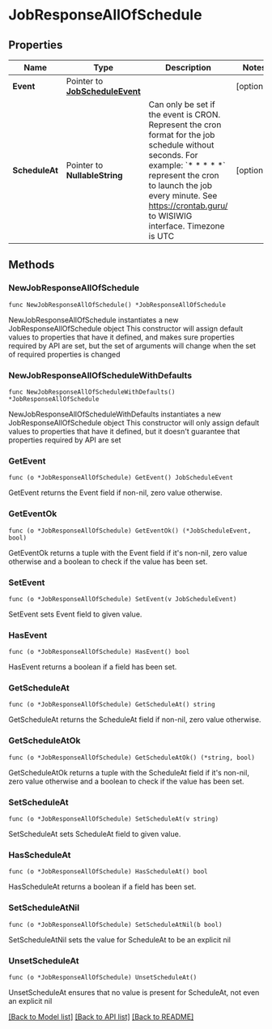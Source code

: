 # JobResponseAllOfSchedule

## Properties

Name | Type | Description | Notes
------------ | ------------- | ------------- | -------------
**Event** | Pointer to [**JobScheduleEvent**](JobScheduleEvent.md) |  | [optional] 
**ScheduleAt** | Pointer to **NullableString** | Can only be set if the event is CRON. Represent the cron format for the job schedule without seconds. For example: &#x60;* * * * *&#x60; represent the cron to launch the job every minute. See https://crontab.guru/ to WISIWIG interface. Timezone is UTC  | [optional] 

## Methods

### NewJobResponseAllOfSchedule

`func NewJobResponseAllOfSchedule() *JobResponseAllOfSchedule`

NewJobResponseAllOfSchedule instantiates a new JobResponseAllOfSchedule object
This constructor will assign default values to properties that have it defined,
and makes sure properties required by API are set, but the set of arguments
will change when the set of required properties is changed

### NewJobResponseAllOfScheduleWithDefaults

`func NewJobResponseAllOfScheduleWithDefaults() *JobResponseAllOfSchedule`

NewJobResponseAllOfScheduleWithDefaults instantiates a new JobResponseAllOfSchedule object
This constructor will only assign default values to properties that have it defined,
but it doesn't guarantee that properties required by API are set

### GetEvent

`func (o *JobResponseAllOfSchedule) GetEvent() JobScheduleEvent`

GetEvent returns the Event field if non-nil, zero value otherwise.

### GetEventOk

`func (o *JobResponseAllOfSchedule) GetEventOk() (*JobScheduleEvent, bool)`

GetEventOk returns a tuple with the Event field if it's non-nil, zero value otherwise
and a boolean to check if the value has been set.

### SetEvent

`func (o *JobResponseAllOfSchedule) SetEvent(v JobScheduleEvent)`

SetEvent sets Event field to given value.

### HasEvent

`func (o *JobResponseAllOfSchedule) HasEvent() bool`

HasEvent returns a boolean if a field has been set.

### GetScheduleAt

`func (o *JobResponseAllOfSchedule) GetScheduleAt() string`

GetScheduleAt returns the ScheduleAt field if non-nil, zero value otherwise.

### GetScheduleAtOk

`func (o *JobResponseAllOfSchedule) GetScheduleAtOk() (*string, bool)`

GetScheduleAtOk returns a tuple with the ScheduleAt field if it's non-nil, zero value otherwise
and a boolean to check if the value has been set.

### SetScheduleAt

`func (o *JobResponseAllOfSchedule) SetScheduleAt(v string)`

SetScheduleAt sets ScheduleAt field to given value.

### HasScheduleAt

`func (o *JobResponseAllOfSchedule) HasScheduleAt() bool`

HasScheduleAt returns a boolean if a field has been set.

### SetScheduleAtNil

`func (o *JobResponseAllOfSchedule) SetScheduleAtNil(b bool)`

 SetScheduleAtNil sets the value for ScheduleAt to be an explicit nil

### UnsetScheduleAt
`func (o *JobResponseAllOfSchedule) UnsetScheduleAt()`

UnsetScheduleAt ensures that no value is present for ScheduleAt, not even an explicit nil

[[Back to Model list]](../README.md#documentation-for-models) [[Back to API list]](../README.md#documentation-for-api-endpoints) [[Back to README]](../README.md)


